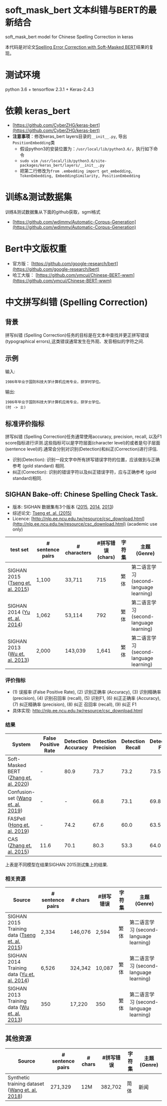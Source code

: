 # soft_mask_bert 文本纠错与BERT的最新结合
soft_mask_bert model for Chinese Spelling Correction in keras

本代码是对论文[Spelling Error Correction with Soft-Masked BERT](https://arxiv.org/pdf/2005.07421.pdf)结果的复现。

# 测试环境
python 3.6 + tensorflow 2.3.1 + Keras-2.4.3

# 依赖 keras_bert

- [https://github.com/CyberZHG/keras-bert](https://github.com/CyberZHG/keras-bert)
- **注意事项**：修改keras_bert layers目录的`__init__.py`, 导出`PositionEmbedding`类
  - 假设python3的安装位置为：`/usr/local/lib/python3.6/`，执行如下命令
  - `sudo vim /usr/local/lib/python3.6/site-packages/keras_bert/layers/__init__.py`
  - 把第二行修改为`from .embedding import get_embedding, TokenEmbedding, EmbeddingSimilarity, PositionEmbedding` 

# 训练&测试数据集
训练&测试数据集从下面的github获取，sgml格式
- [https://github.com/wdimmy/Automatic-Corpus-Generation](https://github.com/wdimmy/Automatic-Corpus-Generation)

# Bert中文版权重

- 官方版： [https://github.com/google-research/bert](https://github.com/google-research/bert)
- 哈工大版： [https://github.com/ymcui/Chinese-BERT-wwm](https://github.com/ymcui/Chinese-BERT-wwm)

# 中文拼写纠错 (Spelling Correction)

## 背景
拼写纠错 (Spelling Correction)任务的目标是在文本中查找并更正拼写错误 (typographical errors),这类错误通常发生在外观、发音相似的字符之间.

## 示例

输入:
```
1986年毕业于国防科技大学计算机应用专业，获学时学位。
```

输出:

```
1986年毕业于国防科技大学计算机应用专业，获学士学位。
(时 -> 士)
```

## 标准评价指标
拼写纠错 (Spelling Correction)任务通常使用accuracy, precision, recall, 以及F1 score指标进行评测.这些指标可以是字符层面(character level)的或者是句子层面(sentence level)的.通常会分别对识别(Detection)和纠正(Correction)进行评估.
* 识别(Detection): 识别一段文字中所有拼写错误字符的位置，应该做到与正确参考 (gold standard) 相同.
* 纠正(Correction): 识别的错误字符以及纠正错误字符，应与正确参考 (gold standard)相同.

## <span class="t">SIGHAN Bake-off: Chinese Spelling Check Task</span>.

* 版本: SIGHAN 数据集有3个版本 ([2015](http://anthology.aclweb.org/W/W15/W15-3106.pdf), [2014](http://anthology.aclweb.org/W/W14/W14-6820.pdf), [2013](http://anthology.aclweb.org/W/W13/W13-4406.pdf))
* 综述论文: [Tseng et. al. (2015)](http://anthology.aclweb.org/W/W15/W15-3106.pdf)
* Licence: [http://nlp.ee.ncu.edu.tw/resource/csc_download.html](http://nlp.ee.ncu.edu.tw/resource/csc_download.html) (academic use only)

| test set | # sentence pairs | # characters | #拼写错误 (chars) | 字符集 | 主题 (Genre)  |
| --- | --- | --- | --- | --- | --- |
| SIGHAN 2015 ([Tseng et. al. 2015](http://aclweb.org/anthology/W15-3106))| 1,100 | 33,711 | 715 | 繁体 | 第二语言学习 (second-language learning) |
| SIGHAN 2014 ([Yu et. al. 2014](https://www.aclweb.org/anthology/W14-6820))| 1,062 | 53,114 | 792 | 繁体 | 第二语言学习 (second-language learning) |
| SIGHAN 2013 ([Wu et. al. 2013](https://www.aclweb.org/anthology/W13-4406))| 2,000 | 143,039 | 1,641 | 繁体 | 第二语言学习 (second-language learning) |

### 评价指标


* (1) 误报率 (False Positive Rate), (2) 识别正确率 (Accuracy), (3) 识别精确率 (precision), (4) 识别召回率 (recall), (5) 识别F1, (6) 纠正正确率 (Accuracy), (7) 纠正精确率 (precision), (8) 纠正 召回率 (recall), (9) 纠正 F1
* 具体实现: http://nlp.ee.ncu.edu.tw/resource/csc_download.html

### 结果

| System | False Positive Rate | Detection Accuracy | Detection Precision | Detection Recall| Detection F1| Correction Accuracy | Correction Precision | Correction Recall | Correction F1|
| --- | --- | --- | --- | --- | --- | --- | --- | --- | --- |
| Soft-Masked BERT ([Zhang et. al. 2020](https://www.aclweb.org/anthology/2020.acl-main.82))| - | 80.9 | 73.7 | 73.2 | 73.5 | 77.4 | 66.7 | 66.2 | 66.4 |
| Confusion-set ([Wang et. al. 2019](https://www.aclweb.org/anthology/P19-1578/))| - | - | 66.8 | 73.1 | 69.8 | - | 71.5 | 59.5 | 64.9 |
| FASPell ([Hong et. al. 2019](https://www.aclweb.org/anthology/D19-5522/))| - | 74.2 | 67.6 | 60.0 | 63.5 | 73.7 | 66.6 | 59.1 | 62.6 |
| CAS ([Zhang et. al. 2015](http://aclweb.org/anthology/W15-3107))| 11.6 | 70.1 | 80.3 | 53.3 | 64.0 | 69.2 | 79.7 | 51.5 | 62.5 |
上表是不同模型在结果SIGHAN 2015测试集上的结果.

### 相关资源

| Source | # sentence pairs | # chars | #拼写错误 | 字符集 | 主题 (Genre)  |
| --- | --- | --- | --- | --- | --- |
| SIGHAN 2015 Training data ([Tseng et. al. 2015](http://aclweb.org/anthology/W15-3106)) | 2,334  | 146,076 | 2,594 | 繁体 | 第二语言学习 (second-language learning) |
  | SIGHAN 2014 Training data ([Yu et. al. 2014](http://ir.itc.ntnu.edu.tw/lre/clp14csc.html)) | 6,526  | 324,342 | 10,087 | 繁体 | 第二语言学习 (second-language learning)|
| SIGHAN 2013 Training data ([Wu et. al. 2013](http://ir.itc.ntnu.edu.tw/lre/sighan7csc.html)) | 350  | 17,220 | 350 | 繁体 | 第二语言学习 (second-language learning)|

## 其他资源

| Source | # sentence pairs | # chars | #拼写错误 | 字符集 | 主题 (Genre)  |
| --- | --- | --- | --- | --- | --- |
| Synthetic training dataset ([Wang et. al. 2018](https://www.aclweb.org/anthology/P19-1578)) | 271,329 | 12M | 382,702 | 简体 | 新闻 |
